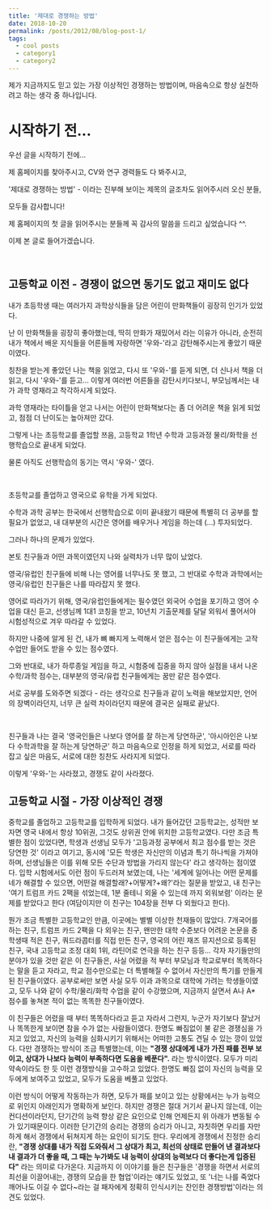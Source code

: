 ```yaml
---
title: '제대로 경쟁하는 방법'
date: 2018-10-20
permalink: /posts/2012/08/blog-post-1/
tags:
  - cool posts
  - category1
  - category2
---
```


제가 지금까지도 믿고 있는 가장 이상적인 경쟁하는 방법이며, 마음속으로 항상 실천하려고 하는 생각 중 하나입니다.

시작하기 전...
======

우선 글을 시작하기 전에... 

제 홈페이지를 찾아주시고, CV와 연구 경력들도 다 봐주시고,

'제대로 경쟁하는 방법' - 이라는 진부해 보이는 제목의 글조차도 읽어주시러 오신 분들,

모두들 감사합니다!

제 홈페이지의 첫 글을 읽어주시는 분들께 꼭 감사의 말씀을 드리고 싶었습니다 ^^.


이제 본 글로 들어가겠습니다.

<br/>

고등학교 이전 - 경쟁이 없으면 동기도 없고 재미도 없다
------

내가 초등학생 때는 여러가지 과학상식들을 담은 어린이 만화책들이 굉장히 인기가 있었다. 

난 이 만화책들을 굉장히 좋아했는데, 딱히 만화가 재밌어서 라는 이유가 아니라, 순전히 내가 책에서 배운 지식들을 어른들께 자랑하면 '우와-'라고 감탄해주시는게 좋았기 때문이였다. 

칭찬을 받는게 좋았던 나는 책을 읽었고, 다시 또 '우와-'를 듣게 되면, 더 신나서 책을 더 읽고, 다시 '우와-'를 듣고... 이렇게 여러번 어른들을 감탄시키다보니, 부모님께서는 내가 과학 영재라고 착각하시게 되었다. 

과학 영재라는 타이틀을 얻고 나서는 어린이 만화책보다는 좀 더 어려운 책을 읽게 되었고, 점점 더 난이도는 높아져만 갔다. 

그렇게 나는 초등학교를 졸업할 쯔음, 고등학교 1학년 수학과 고등과정 물리/화학을 선행학습으로 끝내게 되었다. 

물론 아직도 선행학습의 동기는 역시 '우와-' 였다.

<br/>

초등학교를 졸업하고 영국으로 유학을 가게 되었다. 

수학과 과학 공부는 한국에서 선행학습으로 이미 끝내왔기 때문에 특별히 더 공부를 할 필요가 없었고, 내 대부분의 시간은 영어를 배우거나 게임을 하는데 (...) 투자되었다. 

그러나 하나의 문제가 있었다. 

본토 친구들과 어떤 과목이였던지 나와 실력차가 너무 많이 났었다. 

영국/유럽인 친구들에 비해 나는 영어를 너무나도 못 했고, 그 반대로 수학과 과학에서는 영국/유럽인 친구들은 나를 따라잡지 못 했다. 

영어로 따라가기 위해, 영국/유럽인들에게는 필수였던 외국어 수업을 포기하고 영어 수업을 대신 듣고, 선생님께 1대1 코칭을 받고, 10년치 기출문제를 달달 외워서 풀어서야 시험성적으로 겨우 따라갈 수 있었다. 

하지만 나중에 알게 된 건, 내가 뼈 빠지게 노력해서 얻은 점수는 이 친구들에게는 고작 수업만 들어도 받을 수 있는 점수였다. 

그와 반대로, 내가 하루종일 게임을 하고, 시험중에 집중을 하지 않아 실점을 내서 나온 수학/과학 점수는, 대부분의 영국/유럽 친구들에게는 꿈만 같은 점수였다. 

서로 공부를 도와주면 되겠다 - 라는 생각으로 친구들과 같이 노력을 해보았지만, 언어의 장벽이라던지, 너무 큰 실력 차이라던지 때문에 결국은 실패로 끝났다. 

<br/>

친구들과 나는 결국 '영국인들은 나보다 영어를 잘 하는게 당연하군', '아시아인은 나보다 수학과학을 잘 하는게 당연하군' 하고 마음속으로 인정을 하게 되었고, 서로를 따라 잡고 싶은 마음도, 서로에 대한 칭찬도 사라지게 되었다. 

이렇게 '우와-'는 사라졌고, 경쟁도 같이 사라졌다.

고등학교 시절 - 가장 이상적인 경쟁
------

중학교를 졸업하고 고등학교를 입학하게 되었다. 내가 들어갔던 고등학교는, 성적만 보자면 영국 내에서 항상 10위권, 그것도 상위권 안에 위치한 고등학교였다. 다만 조금 특별한 점이 있었다면, 학생과 선생님 모두가 '고등과정 공부에서 최고 점수를 받는 것은 당연한 것' 이라고 여기고, 동시에 '모든 학생은 자신만의 이념과 특기 하나씩을 가져야하며, 선생님들은 이를 위해 모든 수단과 방법을 가리지 않는다' 라고 생각하는 점이였다. 입학 시험에서도 이런 점이 두드러져 보였는데, 나는 '세계에 일어나는 어떤 문제를 네가 해결할 수 있으면, 어떤걸 해결할래?+어떻게?+왜?'라는 질문을 받았고, 내 친구는 '여기 트럼프 카드 2팩을 섞었는데, 1분 줄테니 외울 수 있는데 까지 외워보렴' 이라는 문제를 받았다고 한다 (여담이지만 이 친구는 104장을 전부 다 외웠다고 한다).

뭔가 조금 특별한 고등학교인 만큼, 이곳에는 별별 이상한 천재들이 많았다. 7개국어를 하는 친구, 트럼프 카드 2팩을 다 외우는 친구, 왠만한 대학 수준보다 어려운 논문을 중학생때 적은 친구, 쿼드라콥터를 직접 만든 친구, 영국의 어린 재즈 뮤지션으로 등록된 친구, 국내 고등학교 조정 대회 1위, 라틴어로 연극을 하는 친구 등등... 각자 자기들만의 분야가 있을 것만 같은 이 친구들은, 사실 어렸을 적 부터 부모님과 학교로부터 똑똑하다는 말을 듣고 자라고, 학교 점수만으로는 더 특별해질 수 없어서 자신만의 특기를 만들게 된 친구들이였다. 공부로써만 보면 사실 모두 이과 과목으로 대학에 가려는 학생들이였고, 모두 나와 같이 수학/물리/화학 수업을 같이 수강했으며, 지금까지 살면서 A나 A* 점수를 놓쳐본 적이 없는 똑똑한 친구들이였다.

이 친구들은 어렸을 때 부터 똑똑하다라고 듣고 자라서 그런지, 누군가 자기보다 잘났거나 똑똑한게 보이면 참을 수가 없는 사람들이였다. 한명도 빠짐없이 불 같은 경쟁심을 가지고 있었고, 자신의 능력을 심화시키기 위해서는 어떠한 고통도 견딜 수 있는 깡이 있었다. 다만 경쟁하는 방식이 조금 특별했는데, 이는 **"경쟁 상대에게 내가 가진 패를 전부 보이고, 상대가 나보다 능력이 부족하다면 도움을 베푼다".** 라는 방식이였다. 모두가 미리 약속이라도 한 듯 이런 경쟁방식을 고수하고 있었다. 한명도 빠짐 없이 자신의 능력을 모두에게 보여주고 있었고, 모두가 도움을 베풀고 있었다.

이런 방식이 어떻게 작동하는가 하면, 모두가 패를 보이고 있는 상황에서는 누가 능력으로 위인지 아래인지가 명확하게 보인다. 하지만 경쟁은 절대 거기서 끝나지 않는데, 이는 컨디션이라던지, 단기간의 능력 향상 같은 요인으로 인해 언제든지 위 아래가 변동될 수가 있기때문이다. 이러한 단기간의 승리는 경쟁의 승리가 아니고, 자칫하면 우리를 자만하게 해서 경쟁에서 뒤쳐지게 하는 요인이 되기도 한다. 우리에게 경쟁에서 진정한 승리란, **"경쟁 상대를 내가 직접 도와줘서 그 상대가 최고, 최선의 상태로 만들어 낸 결과보다 내 결과가 더 좋을 때, 그 때는 누가봐도 내 능력이 상대의 능력보다 더 좋다는게 입증된다"** 라는 의미로 다가온다. 지금까지 이 이야기를 들은 친구들은 '경쟁을 하면서 서로의 최선을 이끌어내는, 경쟁의 모습을 한 협업'이라는 얘기도 있었고, 또 '너는 나를 죽었다 깨어나도 이길 수 없다~라는 걸 패자에게 정확히 인식시키는 잔인한 경쟁방법'이라는 의견도 있었다.
